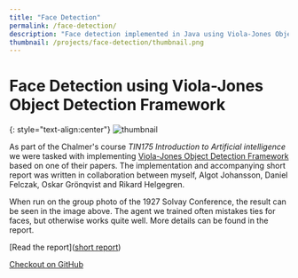 ```yaml
---
title: "Face Detection"
permalink: /face-detection/
description: "Face detection implemented in Java using Viola-Jones Object Detection Framework, created as part of a Chalmer's introductory course to artificial intelligence."
thumbnail: /projects/face-detection/thumbnail.png
---
```

# Face Detection using Viola-Jones Object Detection Framework

{: style="text-align:center"}
![thumbnail](/projects/face-detection/smartest-12-hour-2px.png)

As part of the Chalmer's course *TIN175 Introduction to Artificial intelligence* we were tasked with implementing [Viola-Jones Object Detection Framework](https://www.cs.cmu.edu/~efros/courses/LBMV07/Papers/viola-cvpr-01.pdf) based on one of their papers. The implementation and accompanying short report was written in collaboration between myself, Algot Johansson, Daniel Felczak, Oskar Grönqvist and Rikard Helgegren.

When run on the group photo of the 1927 Solvay Conference, the result can be seen in the image above. The agent we trained often mistakes ties for faces, but otherwise works quite well. More details can be found in the report.

[Read the report]([short report](/projects/face-detection/face-detection-report.pdf))

[Checkout on GitHub](https://github.com/ecen/vj-face-detection)
